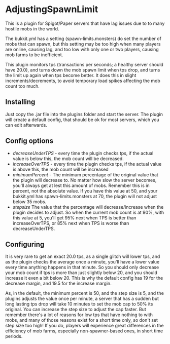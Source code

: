 AdjustingSpawnLimit
===================

This is a plugin for Spigot/Paper servers that have lag issues due to to many
hostile mobs in the world.

The bukkit.yml has a setting (spawn-limits.monsters) do set the number of mobs
that can spawn, but this setting may be too high when many players are online,
causing lag, and too low with only one or two players, causing mob farms to
be inefficient.

This plugin monitors tps (transactions per seconds; a healthy server should
have 20.0), and turns down the mob spawn limit when tps drop, and
turns the limit up again when tps become better. It does this in slight
increments/decrements, to avoid temporary load spikes affecting the mob count
too much.

Installing
----------
Just copy the .jar file into the plugins folder and start the server. The
plugin will create a default config, that should be ok for most servers, which
you can edit afterwards.

Config options
--------------
* *decreaseUnderTPS* - every time the plugin checks tps, if the actual value
   is below this, the mob count will be decreased.
* *increaseOverTPS* - every time the plugin checks tps, if the actual value is
   above this, the mob count will be increased
* *minimumPercent* - The minimum percentage of the original value that the
   plugin will decrease to. No matter how slow the server becomes, you'll
   always get at lest this amount of mobs. Remember this is in percent, not
   the absolute value. If you have this value at 50, and your bukkit.yml
   has spawn-limits.monsters at 70, the plugin will not adjust below 35 mobs.
* *stepsize* The value that the percentage will decrease/increase when the
   plugin decides to adjust. So when the current mob count is at 90%, with this
   value at 5, you'll get 95% next when TPS is better than increaseOverTPS,
   or 85% next when TPS is worse than decreaseUnderTPS.
   

Configuring
-----------
It is very rare to get an exact 20.0 tps, as a single glitch will lower tps,
and as the plugin checks the average once a minute, you'll have a lower value
every time anything happens in that minute. So you should only decrease your
mob count if tps is more than just slightly below 20, and you should increase
it even a bit below 20. This is why the default config has 19 for the
decrease margin, and 19.5 for the increase margin.

As, in the default, the minimum percent is 50, and the step size is 5, and
the plugins adjusts the value once per minute, a server that has a sudden but
long lasting tps drop will take 10 minutes to set the mob cap to 50% its
original. You can increase the step size to adjust the cap faster. But remember
there's a lot of reasons for low tps that have nothing to with mobs, and many
of those reasons exist for a short time only, so don't set step size
too high! If you do, players will experience great differences in 
the efficiency of mob farms, especially non-spawner-based ones, in short time
periods.
